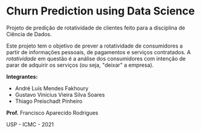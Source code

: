 # Churn Prediction using Data Science

Projeto de predição de rotatividade de clientes feito para a disciplina de Ciência de Dados.

Este projeto tem o objetivo de prever a rotatividade de consumidores a partir de informações pessoais, de pagamentos e serviços contratados. A *rotatividade* em questão é a análise dos consumidores com intenção de parar de adquirir os serviços (ou seja, "deixar" a empresa).

**Integrantes:**
- André Luís Mendes Fakhoury
- Gustavo Vinícius Vieira Silva Soares
- Thiago Preischadt Pinheiro

**Prof.** Francisco Aparecido Rodrigues

USP - ICMC - 2021